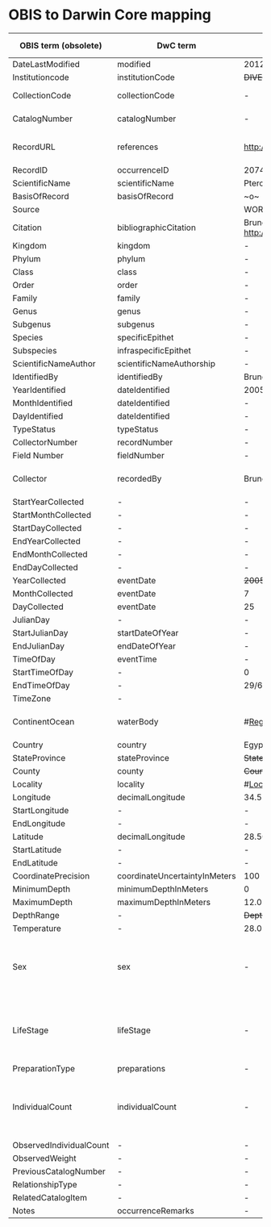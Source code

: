 # OBIS to Darwin Core mapping

OBIS term (obsolete) | DwC term | example value | status | remarks | example value DwC
--- | --- | --- | --- | --- | ---
DateLastModified | modified | 2012-12-05 17:29:50 UTC | keep
Institutioncode | institutionCode | ~~DIVEBOARD~~ | keep |**fixed term** | Diveboard
CollectionCode | collectionCode | - | n/a | no specimens collected
CatalogNumber | catalogNumber | - | n/a | no specimens collected
RecordURL | references | <http://www.diveboard.com/bruno.lestrade/DPaanH> | keep | is divelog url,gives extra info
RecordID | occurrenceID | 20745099 | keep |
ScientificName | scientificName | Pterois | keep| 
BasisOfRecord | basisOfRecord | ~o~ | keep | **fixed term** | HumanObservation
Source | | WORMS | n/a | 
Citation | bibliographicCitation | Bruno Lestrade 2005-07-25 through Diveboard : http://www.diveboard.com |  | **discussion** 
Kingdom | kingdom | - | if available | **source EOL**
Phylum | phylum | - | if available | **source EOL**
Class | class | - | if available | **source EOL**
Order | order | - | if available | **source EOL**
Family | family | - | if available | **source EOL**
Genus | genus | - | if available | **source EOL**
Subgenus | subgenus | - | if available | **source EOL** 
Species | specificEpithet | - | keep | **source EOL**
Subspecies | infraspecificEpithet | - | if available | **source EOL**
ScientificNameAuthor | scientificNameAuthorship | - | if available | **source EOL**
IdentifiedBy | identifiedBy | Bruno Lestrade - Diveboard |keep | =collector
YearIdentified | dateIdentified | 2005-07-25 | = eventdate 
MonthIdentified | dateIdentified | - | move
DayIdentified | dateIdentified | - | move
TypeStatus | typeStatus | - | n/a
CollectorNumber | recordNumber | - | n/a
Field Number | fieldNumber | - | n/a
Collector | recordedBy | Bruno Lestrade - Diveboard | keep | identifiedby & recordedby = same value
StartYearCollected | - | - | unnecessary
StartMonthCollected | - | - | unnecessary
StartDayCollected | - | - | unnecessary
EndYearCollected | - | - | unnecessary
EndMonthCollected | - | - | unnecessary
EndDayCollected | - | - | unnecessary
YearCollected | eventDate | ~~2005~~  | keep | | 2005-07-25
MonthCollected | eventDate | 7 | move
DayCollected | eventDate | 25 | move
JulianDay | - | - | unnecessary
StartJulianDay | startDateOfYear | - | unnecessary 
EndJulianDay | endDateOfYear | - | unnecessary
TimeOfDay | eventTime | - | unnecessary
StartTimeOfDay | - | 0 | unnecessary
EndTimeOfDay | - | 29/60 | unnecessary
TimeZone | - | | unnecessary
ContinentOcean | waterBody | #<Region:0x00000006498760> | keep |should be human readable |Pacific Ocean
Country | country | Egypt | keep
StateProvince | stateProvince | ~~StateProvince~~ | unnecessary
County | county | ~~County~~ | unnecessary
Locality | locality | #<Location:0x000000068d9c98> | keep | name divespot | Elphinstone reef
Longitude | decimalLongitude | 34.513 | keep
StartLongitude | - | - | unnecessary
EndLongitude | - | - | unnecessary
Latitude | decimalLongitude | 28.501 | keep
StartLatitude | - | - | unnecessary
EndLatitude | - | - | unnecessary
CoordinatePrecision | coordinateUncertaintyInMeters | 100 | keep
MinimumDepth | minimumDepthInMeters | 0 | keep
MaximumDepth | maximumDepthInMeters | 12.0 | keep
DepthRange | - | ~~DepthRange~~ | unnecessary
Temperature | - | 28.0 | 
Sex | sex | - | n/a | discussion/you want divers to record the sex of a fish? (if campaigns are organised)
LifeStage | lifeStage | - | keep | discussion/you want divers to records the lifestage (if campaigns are organised)
PreparationType | preparations | - | n/a
IndividualCount | individualCount | - | unnecessary | discussion/you want divers to count the number of fish? (only if campaigns)
ObservedIndividualCount | - | - | unnecessary
ObservedWeight | - | - | n/a 
PreviousCatalogNumber | - | - | n/a
RelationshipType | - | - | n/a
RelatedCatalogItem | - | - | n/a
Notes | occurrenceRemarks | - | keep
